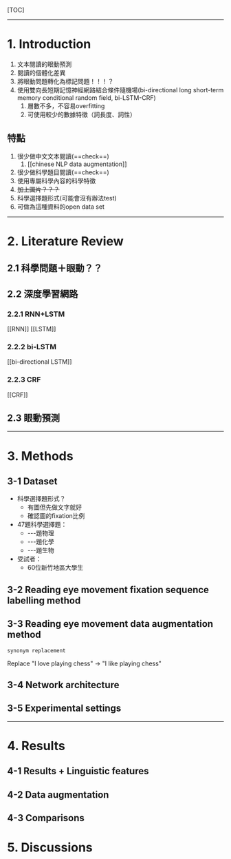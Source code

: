 [TOC]

---

# 1. Introduction
1. 文本閱讀的眼動預測
2. 閱讀的個體化差異
3. 將眼動問題轉化為標記問題！！！？
4. 使用雙向長短期記憶神經網路結合條件隨機場(bi-directional long short-term memory conditional random field, bi-LSTM-CRF)
	1. 層數不多，不容易overfitting
	2. 可使用較少的數據特徵（詞長度、詞性）

## 特點
1. 很少做中文文本閱讀(==check==)
	1. [[chinese NLP data augmentation]]
2. 很少做科學題目閱讀(==check==)
3. 使用專屬科學內容的科學特徵
4. ~~加上圖片？？？~~
5. 科學選擇題形式(可能會沒有辦法test)
6. 可做為這種資料的open data set

---

# 2.  Literature Review

## 2.1 科學問題＋眼動？？

## 2.2 深度學習網路
### 2.2.1 RNN+LSTM
[[RNN]]
[[LSTM]]
### 2.2.2 bi-LSTM
[[bi-directional LSTM]]
### 2.2.3 CRF
[[CRF]]

## 2.3 眼動預測



---

# 3. Methods
## 3-1 Dataset
- 科學選擇題形式？
	- 有圖但先做文字就好
	- 確認圖的fixation比例
- 47題科學選擇題：
	- ---題物理
	- ---題化學
	- ---題生物
- 受試者：
	- 60位新竹地區大學生


## 3-2 Reading eye movement fixation sequence labelling method

## 3-3 Reading eye movement data augmentation method

`synonym replacement`

Replace "I love playing chess" → "I like playing chess"

## 3-4 Network architecture


## 3-5 Experimental settings

---

# 4. Results
## 4-1 Results + Linguistic features

## 4-2 Data augmentation

## 4-3 Comparisons

# 5. Discussions